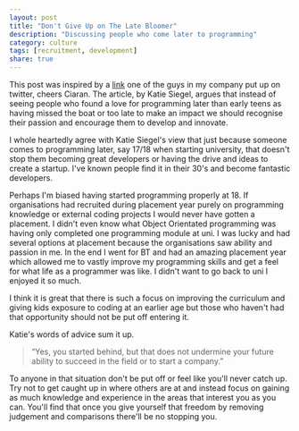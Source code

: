 ```yaml
---
layout: post
title: "Don't Give Up on The Late Bloomer"
description: "Discussing people who come later to programming"
category: culture
tags: [recruitment, development]
share: true
---
```

This post was inspired by a [link](https://medium.com/hackers-and-hacking/f7efb084e8a) one of the guys in my company put up on twitter, cheers Ciaran. The article, by Katie Siegel, argues that instead of seeing people who found a love for programming later than early teens as having missed the boat or too late to make an impact we should recognise their passion and encourage them to develop and innovate.

I whole heartedly agree with Katie Siegel's view that just because someone comes to programming later, say 17/18 when starting university, that doesn't stop them becoming great developers or having the drive and ideas to create a startup. I've known people find it in their 30's and become fantastic developers.

Perhaps I'm biased having started programming properly at 18. If organisations had recruited during placement year purely on programming knowledge or external coding projects I would never have gotten a placement. I didn't even know what Object Orientated programming was having only completed one programming module at uni. I was lucky and had several options at placement because the organisations saw ability and passion in me. In the end I went for BT and had an amazing placement year which allowed me to vastly improve my programming skills and get a feel for what life as a programmer was like. I didn't want to go back to uni I enjoyed it so much.

I think it is great that there is such a focus on improving the curriculum and giving kids exposure to coding at an earlier age but those who haven't had that opportunity should not be put off entering it.

Katie's words of advice sum it up. 

> “Yes, you started behind, but that does not undermine your future ability to succeed in the field or to start a company.”

To anyone in that situation don't be put off or feel like you'll never catch up. Try not to get caught up in where others are at and instead focus on gaining as much knowledge and experience in the areas that interest you as you can. You'll find that once you give yourself that freedom by removing judgement and comparisons there'll be no stopping you.